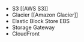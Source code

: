* S3 [[AWS S3]]
* Glacier [[Amazon Glacier]]
* Elastic Block Store EBS
* Storage Gateway
* CloudFront